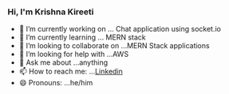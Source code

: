 ### Hi, I'm Krishna Kireeti

<!--
**krishnakiriti04/krishnakiriti04** is a ✨ _special_ ✨ repository because its `README.md` (this file) appears on your GitHub profile.-->


- 🔭 I’m currently working on ... Chat application using socket.io
- 🌱 I’m currently learning ... MERN stack
- 👯 I’m looking to collaborate on ...MERN Stack applications
- 🤔 I’m looking for help with ...AWS
- 💬 Ask me about ...anything
- 📫 How to reach me: ...[Linkedin](https://www.linkedin.com/in/krishna-kireeti-mamidi/)
- 😄 Pronouns: ...he/him
